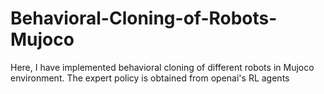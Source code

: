 # Behavioral-Cloning-of-Robots-Mujoco
Here, I have implemented behavioral cloning of different robots in Mujoco environment. The expert policy is obtained from openai's RL agents
